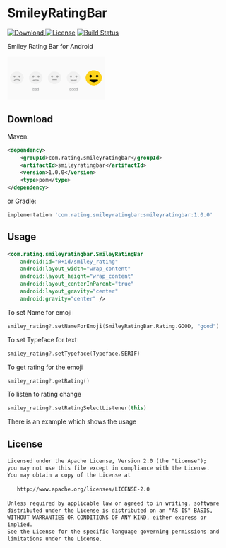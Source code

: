 SmileyRatingBar
===============
[ ![Download](https://api.bintray.com/packages/vaibhavbhandula/Maven/SmileyRatingBar/images/download.svg) ](https://bintray.com/vaibhavbhandula/Maven/SmileyRatingBar/_latestVersion) [![License](http://img.shields.io/:license-apache-blue.svg)](LICENSE) [![Build Status](https://travis-ci.org/vaibhavbhandula/SmileyRatingBar.svg?branch=master)](https://travis-ci.org/vaibhavbhandula/SmileyRatingBar)

Smiley Rating Bar for Android

![](rating.gif)

Download
--------

Maven:
```xml
<dependency>
    <groupId>com.rating.smileyratingbar</groupId>
    <artifactId>smileyratingbar</artifactId>
    <version>1.0.0</version>
    <type>pom</type>
</dependency>
```
or Gradle:
```groovy
implementation 'com.rating.smileyratingbar:smileyratingbar:1.0.0'
```
Usage
-----

```xml
<com.rating.smileyratingbar.SmileyRatingBar
    android:id="@+id/smiley_rating"
    android:layout_width="wrap_content"
    android:layout_height="wrap_content"
    android:layout_centerInParent="true"
    android:layout_gravity="center"
    android:gravity="center" />
```

To set Name for emoji

```kotlin
smiley_rating?.setNameForEmoji(SmileyRatingBar.Rating.GOOD, "good")
```

To set Typeface for text

```kotlin
smiley_rating?.setTypeface(Typeface.SERIF)
```

To get rating for the emoji
```kotlin
smiley_rating?.getRating()
```

To listen to rating change
```kotlin
smiley_rating?.setRatingSelectListener(this)
```

There is an example which shows the usage

License
-------

    Licensed under the Apache License, Version 2.0 (the "License");
    you may not use this file except in compliance with the License.
    You may obtain a copy of the License at

       http://www.apache.org/licenses/LICENSE-2.0

    Unless required by applicable law or agreed to in writing, software
    distributed under the License is distributed on an "AS IS" BASIS,
    WITHOUT WARRANTIES OR CONDITIONS OF ANY KIND, either express or implied.
    See the License for the specific language governing permissions and
    limitations under the License.
